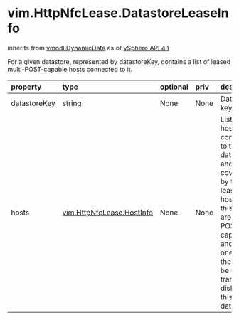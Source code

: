 vim.HttpNfcLease.DatastoreLeaseInfo
===================================
inherits from [vmodl.DynamicData](docs/vmodl.DynamicData.md)
as of [vSphere API 4.1](vim.version.md#vim.version.version6)


For a given datastore, represented by datastoreKey, contains a list of leased  multi-POST-capable hosts connected to it.

| property | type | optional | priv | desc |
|:---------|:-----|:---------|:-----|:-----|
| datastoreKey | string | None | None | Datastore key. |
| hosts | [vim.HttpNfcLease.HostInfo](vim.HttpNfcLease.HostInfo.md "vim.HttpNfcLease.HostInfo") | None | None | List of hosts connected to this datastore and covered by this lease. The  hosts in this list are multi-POST-capable, and any one of them can be used  to transfer disks on this datastore. |


